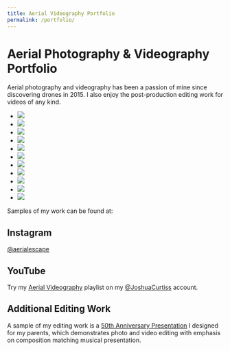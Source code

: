 ```yaml
---
title: Aerial Videography Portfolio
permalink: /portfolio/
---
```


# Aerial Photography &amp; Videography Portfolio #

Aerial photography and videography has been a passion of mine since discovering drones in 2015. I also enjoy the post-production editing work for videos of any kind.

<script src="https://cdn.jsdelivr.net/npm/@splidejs/splide@latest/dist/js/splide.min.js"></script>
<link rel="stylesheet" href="https://cdn.jsdelivr.net/npm/@splidejs/splide@latest/dist/css/splide.min.css" />
<style>
	ul li {padding: 0;}
</style>
<script>
	document.addEventListener( 'DOMContentLoaded', function () {
		new Splide( '.splide', {
			type: 'loop',
			autoplay: true,
			rewind: true,
			lazyLoad: 'nearby'
		} ).mount();
	} );
</script>
<div class="splide">
	<div class="splide__track">
		<ul class="splide__list">
			<li class="splide__slide"><img src="1.jpg" /></li>
			<li class="splide__slide"><img src="2.jpg" /></li>
			<li class="splide__slide"><img src="3.jpg" /></li>
			<li class="splide__slide"><img src="4.jpg" /></li>
			<li class="splide__slide"><img src="5.jpg" /></li>
			<li class="splide__slide"><img src="6.jpg" /></li>
			<li class="splide__slide"><img src="7.jpg" /></li>
			<li class="splide__slide"><img src="8.jpg" /></li>
			<li class="splide__slide"><img src="9.jpg" /></li>
			<li class="splide__slide"><img src="10.jpg" /></li>
			<li class="splide__slide"><img src="11.jpg" /></li>
		</ul>
	</div>
</div>

Samples of my work can be found at:

## Instagram
[@aerialescape](https://www.instagram.com/aerialescape)

## YouTube
Try my [Aerial Videography](http://bit.ly/aerialvideography) playlist on my [@JoshuaCurtiss](https://www.youtube.com/joshuacurtiss/videos) account.

## Additional Editing Work
A sample of my editing work is a [50th Anniversary Presentation](http://bit.ly/curtiss50th) I designed for my parents, which demonstrates photo and video editing with emphasis on composition matching musical presentation. 
